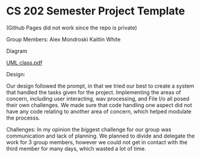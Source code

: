 # CS 202 Semester Project Template

(Github Pages did not work since the repo is private)

Group Members: Alex Mondroski 
               Kaitlin White

Diagram

[UML class.pdf](https://github.com/cpe-unr/group-project-pt48/files/6424232/UML.class.pdf)

Design: 

Our design followed the prompt, in that we tried our best to create a system that handled the tasks given for the project. Implementing the areas of concern, including user interacting, wav processing, and File I/o all posed their own challenges. We made sure that code handling one aspect did not have any code relating to another area of concern, which helped modulate the processs. 

Challenges: In my opinion the biggest challenge for our group was communication and lack of planning. We planned to divide and delegate the work for 3 group members, however we could not get in contact with the third member for many days, which wasted a lot of time. 



